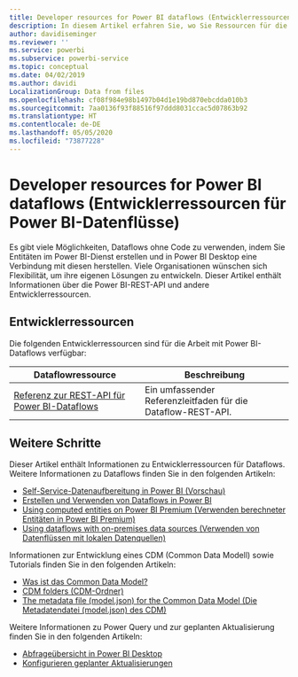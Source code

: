 ```yaml
---
title: Developer resources for Power BI dataflows (Entwicklerressourcen für Power BI-Datenflüsse)
description: In diesem Artikel erfahren Sie, wo Sie Ressourcen für die Entwicklung und Power BI-Dataflows finden.
author: davidiseminger
ms.reviewer: ''
ms.service: powerbi
ms.subservice: powerbi-service
ms.topic: conceptual
ms.date: 04/02/2019
ms.author: davidi
LocalizationGroup: Data from files
ms.openlocfilehash: cf08f984e98b1497b04d1e19bd870ebcdda010b3
ms.sourcegitcommit: 7aa0136f93f88516f97ddd8031ccac5d07863b92
ms.translationtype: HT
ms.contentlocale: de-DE
ms.lasthandoff: 05/05/2020
ms.locfileid: "73877228"
---
```

# <a name="developer-resources-for-power-bi-dataflows"></a>Developer resources for Power BI dataflows (Entwicklerressourcen für Power BI-Datenflüsse)

Es gibt viele Möglichkeiten, Dataflows ohne Code zu verwenden, indem Sie Entitäten im Power BI-Dienst erstellen und in Power BI Desktop eine Verbindung mit diesen herstellen. Viele Organisationen wünschen sich Flexibilität, um ihre eigenen Lösungen zu entwickeln. Dieser Artikel enthält Informationen über die Power BI-REST-API und andere Entwicklerressourcen.


## <a name="developer-resources"></a>Entwicklerressourcen

Die folgenden Entwicklerressourcen sind für die Arbeit mit Power BI-Dataflows verfügbar:


| Dataflowressource | Beschreibung |
| --- | --- |
| [Referenz zur REST-API für Power BI-Dataflows](https://go.microsoft.com/fwlink/?linkid=2047629)    | Ein umfassender Referenzleitfaden für die Dataflow-REST-API.|


## <a name="next-steps"></a>Weitere Schritte

Dieser Artikel enthält Informationen zu Entwicklerressourcen für Dataflows. Weitere Informationen zu Dataflows finden Sie in den folgenden Artikeln:

* [Self-Service-Datenaufbereitung in Power BI (Vorschau)](service-dataflows-overview.md)
* [Erstellen und Verwenden von Dataflows in Power BI](service-dataflows-create-use.md)
* [Using computed entities on Power BI Premium (Verwenden berechneter Entitäten in Power BI Premium)](service-dataflows-computed-entities-premium.md)
* [Using dataflows with on-premises data sources (Verwenden von Datenflüssen mit lokalen Datenquellen)](service-dataflows-on-premises-gateways.md)

Informationen zur Entwicklung eines CDM (Common Data Modell) sowie Tutorials finden Sie in den folgenden Artikeln:
* [Was ist das Common Data Model?](https://docs.microsoft.com/powerapps/common-data-model/overview)
* [CDM folders (CDM-Ordner)](https://go.microsoft.com/fwlink/?linkid=2045304)
* [The metadata file (model.json) for the Common Data Model (Die Metadatendatei (model.json) des CDM)](https://go.microsoft.com/fwlink/?linkid=2045521)


Weitere Informationen zu Power Query und zur geplanten Aktualisierung finden Sie in den folgenden Artikeln:
* [Abfrageübersicht in Power BI Desktop](desktop-query-overview.md)
* [Konfigurieren geplanter Aktualisierungen](refresh-scheduled-refresh.md)



